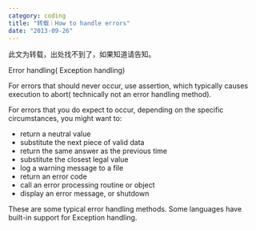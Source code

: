 ```yaml
---
category: coding
title: "转载｜How to handle errors"
date: "2013-09-26"
---
```


此文为转载，出处找不到了，如果知道请告知。

Error handling( Exception handling)

For errors that should never occur, use assertion, which typically causes execution to abort( technically not an error handling method).

For errors that you do expect to occur, depending on the specific circumstances, you might want to:

- return a neutral value
- substitute the next piece of valid data
- return the same answer as the previous time
- substitute the closest legal value
- log a warning message to a file﻿
- return an error code
- call an error processing routine or object
- display an error message, or shutdown

These are some typical error handling methods. Some languages have built-in support for Exception handling.
